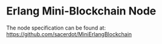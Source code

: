 # Erlang Mini-Blockchain Node

The node specification can be found at: https://github.com/sacerdot/MiniErlangBlockchain
